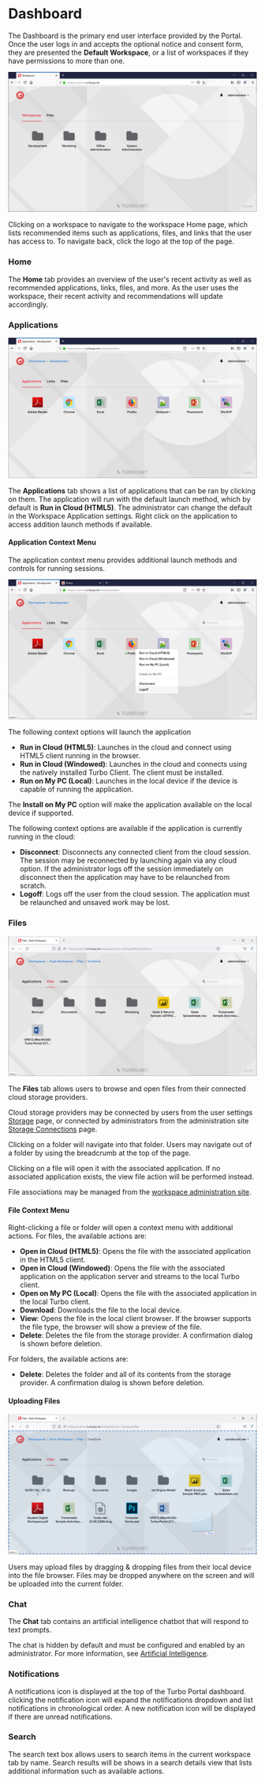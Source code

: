 # Dashboard

The Dashboard is the primary end user interface provided by the Portal. Once the user logs in and accepts the optional notice and consent form, they are presented the **Default Workspace**, or a list of workspaces if they have permissions to more than one.

![dashboard-workspaces](../../images/dashboard-workspaces.png)

Clicking on a workspace to navigate to the workspace Home page, which lists recommended items such as applications, files, and links that the user has access to. To navigate back, click the logo at the top of the page.

### Home

The **Home** tab provides an overview of the user's recent activity as well as recommended applications, links, files, and more. As the user uses the workspace, their recent activity and recommendations will update accordingly.

### Applications

![dashboard-apps](../../images/dashboard.png)

The **Applications** tab shows a list of applications that can be ran by clicking on them. The application will run with the default launch method, which by default is **Run in Cloud (HTML5)**. The administrator can change the default in the Workspace Application settings. Right click on the application to access addition launch methods if available.

#### Application Context Menu

The application context menu provides additional launch methods and controls for running sessions.

![dashboard-app-context](../../images/dashboard-context.png)

The following context options will launch the application

- **Run in Cloud (HTML5)**: Launches in the cloud and connect using HTML5 client running in the browser.
- **Run in Cloud (Windowed)**: Launches in the cloud and connects using the natively installed Turbo Client. The client must be installed.
- **Run on My PC (Local)**: Launches in the local device if the device is capable of running the application.

The **Install on My PC** option will make the application available on the local device if supported.

The following context options are available if the application is currently running in the cloud:

- **Disconnect**: Disconnects any connected client from the cloud session. The session may be reconnected by launching again via any cloud option. If the administrator logs off the session immediately on disconnect then the application may have to be relaunched from scratch.
- **Logoff**: Logs off the user from the cloud session. The application must be relaunched and unsaved work may be lost.

### Files

![File Browser](../../images/file-browser.png)

The **Files** tab allows users to browse and open files from their connected cloud storage providers.

Cloud storage providers may be connected by users from the user settings [Storage](../../server/portal/user-settings.html#storage) page, or connected by administrators from the administration site [Storage Connections](../../server/administration/storage.html#connections) page.

Clicking on a folder will navigate into that folder. Users may navigate out of a folder by using the breadcrumb at the top of the page.

Clicking on a file will open it with the associated application. If no associated application exists, the view file action will be performed instead.

File associations may be managed from the [workspace administration site](../../server/administration/workspaces.html#workspace-general-file-associations).

#### File Context Menu

Right-clicking a file or folder will open a context menu with additional actions. For files, the available actions are:

- **Open in Cloud (HTML5)**: Opens the file with the associated application in the HTML5 client.
- **Open in Cloud (Windowed)**: Opens the file with the associated application on the application server and streams to the local Turbo client.
- **Open on My PC (Local)**: Opens the file with the associated application in the local Turbo client.
- **Download**: Downloads the file to the local device.
- **View**: Opens the file in the local client browser. If the browser supports the file type, the browser will show a preview of the file.
- **Delete**: Deletes the file from the storage provider. A confirmation dialog is shown before deletion.

For folders, the available actions are:

- **Delete**: Deletes the folder and all of its contents from the storage provider. A confirmation dialog is shown before deletion.

#### Uploading Files

![File Upload](../../images/file-upload.png)

Users may upload files by dragging & dropping files from their local device into the file browser. Files may be dropped anywhere on the screen and will be uploaded into the current folder.

### Chat

The **Chat** tab contains an artificial intelligence chatbot that will respond to text prompts.

The chat is hidden by default and must be configured and enabled by an administrator. For more information, see [Artificial Intelligence](../../server/integrations/openai.html).

### Notifications

A notifications icon is displayed at the top of the Turbo Portal dashboard. clicking the notification icon will expand the notifications dropdown and list notifications in chronological order. A new notification icon will be displayed if there are unread notifications.

### Search

The search text box allows users to search items in the current workspace tab by name. Search results will be shows in a search details view that lists additional information such as available actions.

